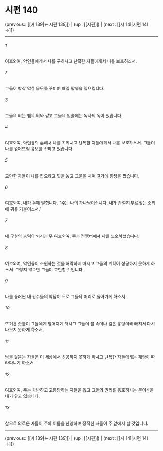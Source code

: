 # 시편 140

(previous:: [[시 139|← 시편 139]]) | (up:: [[시편]]) | (next:: [[시 141|시편 141 →]])

***




###### 1 

여호와여, 악인들에게서 나를 구하시고 난폭한 자들에게서 나를 보호하소서. 



###### 2 

그들이 항상 악한 음모를 꾸미며 매일 말썽을 일으킵니다. 



###### 3 

그들의 혀는 뱀의 혀와 같고 그들의 입술에는 독사의 독이 있습니다. 



###### 4 

여호와여, 악인들의 손에서 나를 지키시고 난폭한 자들에게서 나를 보호하소서. 그들이 나를 넘어뜨릴 음모를 꾸미고 있습니다. 



###### 5 

교만한 자들이 나를 잡으려고 덫을 놓고 그물을 치며 길가에 함정을 팠습니다. 



###### 6 

여호와여, 내가 주께 말합니다. "주는 나의 하나님이십니다. 내가 간절히 부르짖는 소리에 귀를 기울이소서." 



###### 7 

내 구원의 능력이 되시는 주 여호와여, 주는 전쟁터에서 나를 보호하셨습니다. 



###### 8 

여호와여, 악인들이 소원하는 것을 허락하지 마시고 그들의 계획이 성공하지 못하게 하소서. 그렇지 않으면 그들이 교만할 것입니다. 



###### 9 

나를 둘러싼 내 원수들의 악담이 도로 그들의 머리로 돌아가게 하소서. 



###### 10 

뜨거운 숯불이 그들에게 떨어지게 하시고 그들이 불 속이나 깊은 웅덩이에 빠져서 다시 나오지 못하게 하소서. 



###### 11 

남을 헐뜯는 자들은 이 세상에서 성공하지 못하게 하시고 난폭한 자들에게는 재앙이 따라다니게 하소서. 



###### 12 

여호와여, 주는 가난하고 고통당하는 자들을 돕고 그들의 권리를 옹호하시는 분이심을 내가 알고 있습니다. 



###### 13 

참으로 의로운 자들이 주의 이름을 찬양하며 정직한 자들이 주 앞에서 살 것입니다.

***

(previous:: [[시 139|← 시편 139]]) | (up:: [[시편]]) | (next:: [[시 141|시편 141 →]])
